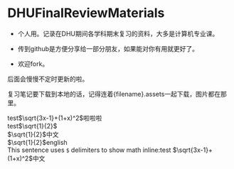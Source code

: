 # DHUFinalReviewMaterials

- 个人用。记录在DHU期间各学科期末复习的资料，大多是计算机专业课。

- 传到github是方便分享给一部分朋友，如果能对你有用就更好了。
- 欢迎fork。

后面会慢慢不定时更新的啦。

复习笔记要下载到本地的话，记得连着{filename}.assets一起下载，图片都在那里。

test$\sqrt{3x-1}+(1+x)^2$啦啦啦  
test$\sqrt{1}{2}$  
$\sqrt{1}{2}$中文  
$\sqrt{1}{2}$english  
This sentence uses `$` delimiters to show math inline:test $\sqrt{3x-1}+(1+x)^2$中文
